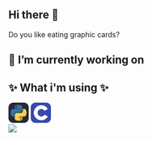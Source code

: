## Hi there 👋

Do you like eating graphic cards?

## 🔭 I’m currently working on

## ✨ What i'm using ✨
<div>
  <img src="/icons/python.svg" width=40 title="py">
  <img src="/icons/c.svg" width=40 title="c">
</div>

<img src="https://github-readme-stats.vercel.app/api/top-langs/?username=bugxit&langs_count=8&theme=radical">

<!--
**Bugxit/Bugxit** is a  _special_ ✨ repository because its `README.md` (this file) appears on your GitHub profile.

Here are some ideas to get you started:

-  ...
- 🌱 I’m currently learning ...
- 👯 I’m looking to collaborate on ...
- 🤔 I’m looking for help with ...
- 💬 Ask me about ...
- 📫 How to reach me: ...
- 😄 Pronouns: ...
- ⚡ Fun fact: ...
-->
